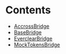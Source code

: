 

# Contents
- [AccrossBridge](AcrossBridge.sol\contract.AccrossBridge.md)
- [BaseBridge](BaseBridge.sol\abstract.BaseBridge.md)
- [EverclearBridge](EverclearBridge.sol\contract.EverclearBridge.md)
- [MockTokensBridge](MockTokensBridge.sol\contract.MockTokensBridge.md)
